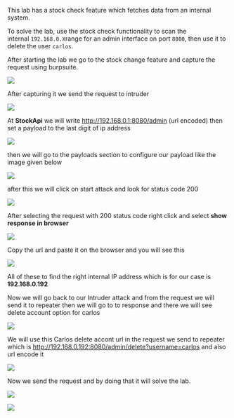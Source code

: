 This lab has a stock check feature which fetches data from an internal system.

To solve the lab, use the stock check functionality to scan the internal `192.168.0.X`range for an admin interface on port `8080`, then use it to delete the user `carlos`.

After starting the lab we go to the stock change feature and capture the request using burpsuite.

![](images/f766f8556b760d618270238d48ff376c_MD5.jpeg)

After capturing it we send the request to intruder 

![](images/8f8a6e89600eea413c59cec7debdfcf4_MD5.jpeg)

At **StockApi** we will write http://192.168.0.1:8080/admin (url encoded) then set a payload to the last digit of ip address

![](images/79351208bfac04e210f0471ea9a2d921_MD5.jpeg)

then we will go to the payloads section to configure our payload like the image given below

![](images/c91629221606deb1708b3afe65216e5e_MD5.jpeg)

after this we will click on start attack and look for status code 200

![](images/9571c97e0725444e689650cfa66a64f8_MD5.jpeg)

After selecting the request with 200 status code right click and select **show response in browser**

![](images/5df6ac5a9a3dd4c94c9b9a17db570b41_MD5.jpeg)

Copy the url and paste it on the browser and you will see this

![](images/4186f40b07a316032dfff15a663d3cb3_MD5.jpeg)

All of these to find the right internal IP address which is for our case is **192.168.0.192**

Now we will go back to our Intruder attack and from the request we will send it to repeater then we will go to to response and there we will see delete account option for carlos

![](images/fb5961a21ab8269eafde2089325765dd_MD5.jpeg)

We will use this Carlos delete accont url in the request we send to repeater which is
http://192.168.0.192:8080/admin/delete?username=carlos and also url encode it

![](images/20e1f8782765b88d011fe4a7c59272d4_MD5.jpeg)

Now we send the request and by doing that it will solve the lab.

![](images/c5f45c13750e44977b6faa93d5eff8e1_MD5.jpeg)

![](images/71b3956ce070689ea1292b060fbd923a_MD5.jpeg)




